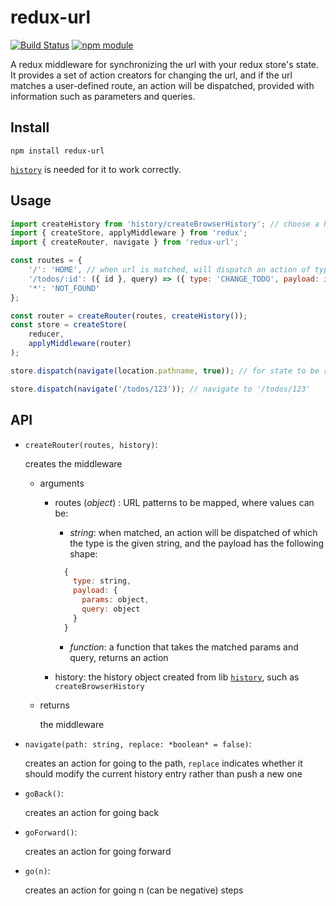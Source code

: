 # redux-url

[![Build Status](https://travis-ci.org/jedirandy/redux-url.svg?branch=master)](https://travis-ci.org/jedirandy/redux-url)
[![npm module](https://badge.fury.io/js/redux-url.svg)](https://www.npmjs.org/package/redux-url)

A redux middleware for synchronizing the url with your redux store's state. It provides a set of action creators for changing the url, and if the url matches a user-defined route, an action will be dispatched, provided with information such as parameters and queries.

## Install

```
npm install redux-url
```

[`history`](https://github.com/ReactTraining/history) is needed for it to work correctly.

## Usage

```javascript
import createHistory from 'history/createBrowserHistory'; // choose a history implementation
import { createStore, applyMiddleware } from 'redux';
import { createRouter, navigate } from 'redux-url';

const routes = {
    '/': 'HOME', // when url is matched, will dispatch an action of type 'HOME', the payload contains matched params and query
    '/todos/:id': ({ id }, query) => ({ type: 'CHANGE_TODO', payload: id, query }), // you can also pass a function to custom the action, the matched params and query will be passed in
    '*': 'NOT_FOUND'
};

const router = createRouter(routes, createHistory());
const store = createStore(
    reducer,
    applyMiddleware(router)
);

store.dispatch(navigate(location.pathname, true)); // for state to be restored from URL when refreshed

store.dispatch(navigate('/todos/123')); // navigate to '/todos/123'
```

## API

* `createRouter(routes, history)`:

  creates the middleware
  - arguments
    * routes (*object*) : URL patterns to be mapped, where values can be:
      * *string*: when matched, an action will be dispatched of which the type is the given string, and the payload has the following shape:

      ```javascript
        {
          type: string,
          payload: {
            params: object,
            query: object
          }
        }
      ```

      * *function*: a function that takes the matched params and query, returns an action

    * history: the history object created from lib [`history`](https://github.com/ReactTraining/history),
    such as `createBrowserHistory`

  - returns

    the middleware

* `navigate(path: string, replace: *boolean* = false)`:

  creates an action for going to the path, `replace` indicates whether it should modify the current history entry rather than push a new one

* `goBack()`:

  creates an action for going back

* `goForward()`:

  creates an action for going forward

* `go(n)`:

  creates an action for going n (can be negative) steps
